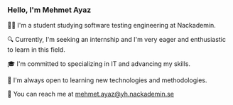 ### Hello, I'm Mehmet Ayaz

👨‍💻 I'm a student studying software testing engineering at Nackademin.

🔍 Currently, I'm seeking an internship and I'm very eager and enthusiastic to learn in this field.

🎓 I'm committed to specializing in IT and advancing my skills.

🌱 I'm always open to learning new technologies and methodologies.

💬 You can reach me at mehmet.ayaz@yh.nackademin.se

